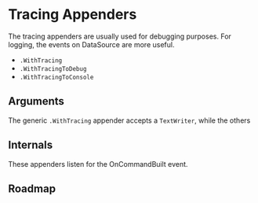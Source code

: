 ﻿# Tracing Appenders

The tracing appenders are usually used for debugging purposes. For logging, the events on DataSource are more useful.

* `.WithTracing`
* `.WithTracingToDebug`
* `.WithTracingToConsole`

## Arguments

The generic `.WithTracing` appender accepts a `TextWriter`, while the others 

## Internals

These appenders listen for the OnCommandBuilt event.

## Roadmap



